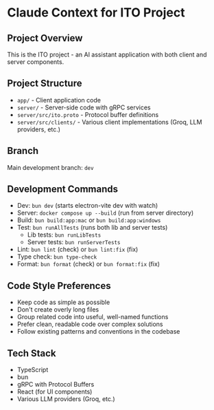 # Claude Context for ITO Project

## Project Overview

This is the ITO project - an AI assistant application with both client and server components.

## Project Structure

- `app/` - Client application code
- `server/` - Server-side code with gRPC services
- `server/src/ito.proto` - Protocol buffer definitions
- `server/src/clients/` - Various client implementations (Groq, LLM providers, etc.)

## Branch

Main development branch: `dev`

## Development Commands

- Dev: `bun dev` (starts electron-vite dev with watch)
- Server: `docker compose up --build` (run from server directory)
- Build: `bun build:app:mac` or `bun build:app:windows`
- Test: `bun runAllTests` (runs both lib and server tests)
  - Lib tests: `bun runLibTests`
  - Server tests: `bun runServerTests`
- Lint: `bun lint` (check) or `bun lint:fix` (fix)
- Type check: `bun type-check`
- Format: `bun format` (check) or `bun format:fix` (fix)

## Code Style Preferences

- Keep code as simple as possible
- Don't create overly long files
- Group related code into useful, well-named functions
- Prefer clean, readable code over complex solutions
- Follow existing patterns and conventions in the codebase

## Tech Stack

- TypeScript
- bun
- gRPC with Protocol Buffers
- React (for UI components)
- Various LLM providers (Groq, etc.)
